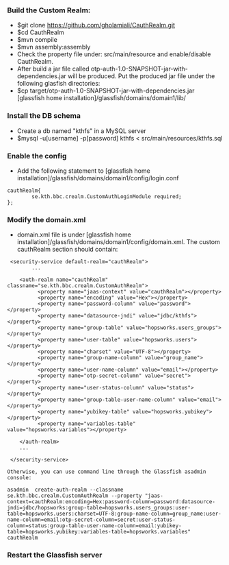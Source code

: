 ### Build the Custom Realm:

 *  $git clone https://github.com/gholamiali/CauthRealm.git
 *  $cd CauthRealm
 *  $mvn compile
 *  $mvn assembly:assembly
 *  Check the property file under: src/main/resource and enable/disable CauthRealm.
 *  After build a jar file called otp-auth-1.0-SNAPSHOT-jar-with-dependencies.jar will be produced. Put the produced jar file under the following glasfish directories:
 *  $cp target/otp-auth-1.0-SNAPSHOT-jar-with-dependencies.jar  [glassfish home installation]/glassfish/domains/domain1/lib/

### Install the DB schema

 * Create a db named "kthfs" in a MySQL server 
 * $mysql -u[username] -p[password] kthfs < src/main/resources/kthfs.sql

### Enable the config

* Add the following statement to [glassfish home installation]/glassfish/domains/domain1/config/login.conf

```
cauthRealm{
        se.kth.bbc.crealm.CustomAuthLoginModule required;
};

```

### Modify the domain.xml 

* domain.xml file is under [glassfish home installation]/glassfish/domains/domain1/config/domain.xml. The custom cauthRealm section should contain:


```
 <security-service default-realm="cauthRealm">
 	 	...
  
    <auth-realm name="cauthRealm" classname="se.kth.bbc.crealm.CustomAuthRealm">
          <property name="jaas-context" value="cauthRealm"></property>
          <property name="encoding" value="Hex"></property>
          <property name="password-column" value="password"></property>
          <property name="datasource-jndi" value="jdbc/kthfs"></property>
          <property name="group-table" value="hopsworks.users_groups"></property>
          <property name="user-table" value="hopsworks.users"></property>
          <property name="charset" value="UTF-8"></property>
          <property name="group-name-column" value="group_name"></property>
          <property name="user-name-column" value="email"></property>
          <property name="otp-secret-column" value="secret"></property>
          <property name="user-status-column" value="status"></property>
          <property name="group-table-user-name-column" value="email"></property>
          <property name="yubikey-table" value="hopsworks.yubikey"></property>
          <property name="variables-table" value="hopsworks.variables"></property>
        
	</auth-realm>
	...

 </security-service>

Otherwise, you can use command line through the Glassfish asadmin console:

asadmin  create-auth-realm --classname se.kth.bbc.crealm.CustomAuthRealm --property "jaas-context=cauthRealm:encoding=Hex:password-column=password:datasource-jndi=jdbc/hopsworks:group-table=hopsworks.users_groups:user-table=hopsworks.users:charset=UTF-8:group-name-column=group_name:user-name-column=email:otp-secret-column=secret:user-status-column=status:group-table-user-name-column=email:yubikey-table=hopsworks.yubikey:variables-table=hopsworks.variables" cauthRealm
```


### Restart the Glassfish server
